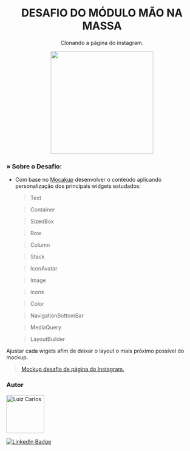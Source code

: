 <h1 align="center">DESAFIO DO MÓDULO MÃO NA MASSA</h1>

<p align="center"> Clonando a página do instagram.</p>

<p align="center">
<img width="" height="270" src="assets/images/instagram.gif"/>
</p>


### » Sobre o Desafio:

- Com base no [Mocakup](https://www.figma.com/file/1MQcHq4mpxDp1lrX2QK9NG/Instagram-UI-Mockup-2.0-(Community)?node-id=0%3A1) desenvolver o conteúdo aplicando personalização dos principais widgets estudados:
    > Text

    > Container

    > SizedBox

    > Row

    > Column

    > Stack

    > IconAvatar

    > Image

    >icons

    >Color

    >NavigationBottomBar

    > MediaQuery

    > LayoutBuilder

Ajustar cada wigets afim de deixar o layout o mais próximo possível do mockup.

>[Mockup desafio de página do Instagram.](https://www.figma.com/file/1MQcHq4mpxDp1lrX2QK9NG/Instagram-UI-Mockup-2.0-(Community)?node-id=0%3A1)



### Autor

<img alt="Luiz Carlos" title="Luiz Carlos" src="https://avatars.githubusercontent.com/u/29442285?s=96&v=4" height="100" width="100" />

[![LinkedIn Badge](https://img.shields.io/badge/-LUIZ_CARLOS-blue?style=flat-square&logo=Linkedin&logoColor=white&link=https://www.linkedin.com/in/luizzlcs/)](https://www.linkedin.com/in/luizzlcs/)
